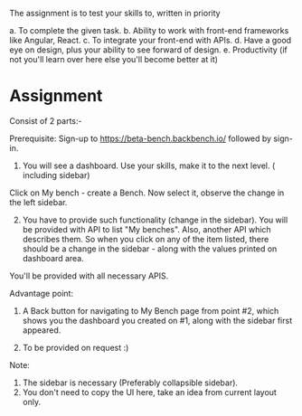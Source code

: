 The assignment is to test your skills to, written in priority

a. To complete the given task.
b. Ability to work with front-end frameworks like Angular, React.
c. To integrate your front-end with APIs.
d. Have a good eye on design, plus your ability to see forward of design.
e. Productivity (if not you'll learn over here else you'll become better at it)


Assignment
===========

Consist of 2 parts:-

Prerequisite: Sign-up to https://beta-bench.backbench.io/ followed by sign-in.

1. You will see a dashboard. Use your skills, make it to the next level. ( including sidebar)

Click on My bench - create a Bench. Now select it, observe the change in the left sidebar. 

2. You have to provide such functionality (change in the sidebar). You will be provided with API to list "My benches". Also, another API which describes them. So when you click on any of the item listed, there should be a change in the sidebar - along with the values printed on dashboard area.

You'll be provided with all necessary APIS.

Advantage point: 

1. A Back button for navigating to My Bench page from point #2, which shows you the dashboard you created on #1, along with the sidebar first appeared.

2. To be provided on request  :)

Note:
 
1. The sidebar is necessary (Preferably collapsible sidebar).
2. You don't need to copy the UI here, take an idea from current layout only.
